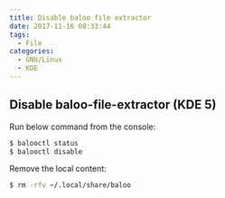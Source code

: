 ```yaml
---
title: Disable baloo file extractor
date: 2017-11-16 08:33:44
tags:
  - File
categories:
  - GNU/Linux
  - KDE
---
```


## Disable baloo-file-extractor (KDE 5)  ##

Run below command from the console:

``` bash
$ balooctl status
$ balooctl disable
```

Remove the local content:

``` bash
$ rm -rfv ~/.local/share/baloo
```
